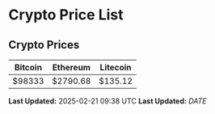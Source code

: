 # Crypto Price List

## Crypto Prices
| Bitcoin | Ethereum | Litecoin |
| ------- | -------- | -------- |
| $98333 | $2790.68 | $135.12 |
**Last Updated:** 2025-02-21 09:38 UTC
**Last Updated:** $DATE$
